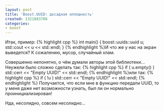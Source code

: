 ```yaml
---
layout: post
title: 'Boost.UUID: досадная оплошность'
created: 1321883708
categories:
- boost
---
```

<!--break-->
Итак, пример:
{% highlight cpp %}
int main() {
    boost::uuids::uuid u;
    std::cout << u << std::endl;
}
{% endhighlight %}И что же у нас на экран выведется? К сожалению, мусор, случайный хлам.

Совершенно непонятно, о чём думали авторы этой библиотеки... Неужели было сложно сделать так:
{% highlight cpp %}
    if ( u.empty() )
        std::cerr << "Empty UUID!" << std::endl;
{% endhighlight %}или так:
{% highlight cpp %}
    if ( !u )
        std::cerr << "Empty UUID!" << std::endl;
{% endhighlight %}
Получается, что если мне в функцию передали UUID, то у меня даже нет возможности узнать, был ли он нормально проинициализирован!

Нда, несолидно, совсем несолидно...
